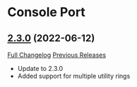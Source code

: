 # Console Port

## [2.3.0](https://github.com/seblindfors/ConsolePort/tree/2.3.0) (2022-06-12)
[Full Changelog](https://github.com/seblindfors/ConsolePort/compare/2.2.3...2.3.0) [Previous Releases](https://github.com/seblindfors/ConsolePort/releases)

- Update to 2.3.0  
- Added support for multiple utility rings  
